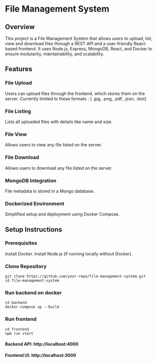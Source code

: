 # File Management System
## Overview
This project is a File Management System that allows users to upload, list, view and download files through a REST API and a user-friendly React-based frontend. It uses Node.js, Express, MongoDB, React, and Docker to ensure modularity, maintainability, and scalability.
## Features
### File Upload
Users can upload files through the frontend, which stores them on the server.
Currently limited to these formats : [ .jpg, .png, .pdf, .json, .text]

### File Listing
Lists all uploaded files with details like name and size.

### File View
Allows users to view any file listed on the server.

### File Download
Allows users to download any file listed on the server.

### MongoDB Integration
File metadata is stored in a Mongo database.

### Dockerized Environment
Simplified setup and deployment using Docker Compose.

## Setup Instructions
### Prerequisites
Install Docker.
Install Node.js (if running locally without Docker).

### Clone Repository
```
git clone https://github.com/your-repo/file-management-system.git
cd file-management-system
```
### Run backend on docker
```
cd backend
docker-compose up --build
```
### Run frontend
```
cd frontend
npm run start
```
#### Backend API: http://localhost:4000
#### Frontend UI: http://localhost:3000


